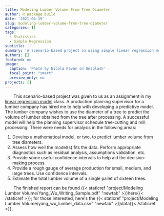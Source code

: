 ```yaml
---
title: Modeling Lumber Volume From Tree Diameter
author: R package build
date: '2021-04-19'
slug: modeling-lumber-volume-from-tree-diameter
categories: []
tags:
  - Statistics
  - Simple Regression
subtitle: ''
summary: 'A scenario-based project on using simple linear regression models to predict lumber volume using tree diameters.'
authors: []
featured: no
image:
  caption: 'Photo by Nicola Pavan on Unsplash'
  focal_point: "smart"
  preview_only: no
projects: []
---
```


&nbsp;&nbsp;&nbsp;&nbsp;&nbsp;&nbsp; This scenario-based project was given to us as an assignment in my [linear regression model](https://www.kenyon.edu/academics/departments-and-majors/mathematics-statistics/academic-program-requirements/courses-in-statistics/) class. A production planning supervisor for a lumber company has hired me to help with developing a predictive model. The lumber company wishes to use the diameter of a tree to predict the volume of lumber obtained from the tree after processing. A successful model will help the planning supervisor schedule tree-cutting and mill processing. There were needs for analysis in the following areas: 

1. Develop a mathematical model, or two, to predict lumber volume from tree diameters.
2. Assess how well the model(s) fits the data. Perform appropriate diagnostics such as residual analysis, assumptions validation, etc.
3. Provide some useful confidence intervals to help aid the decision-making process.
4. Provide a rough gauge of average production for small, medium, and large trees. Use confidence intervals.
5. Estimate the total lumber volume of a single pallet of sixteen trees.

&nbsp;&nbsp;&nbsp;&nbsp;&nbsp;&nbsp; The finished report can be found {{< staticref "project/Modeling Lumber Volume/Yang_Wu_Writing_Sample.pdf" "newtab" >}}here{{< /staticref >}}; for those interested, here's the {{< staticref "project/Modeling Lumber Volume/yang_wu_lumber_data.csv" "newtab" >}}data{{< /staticref >}}.